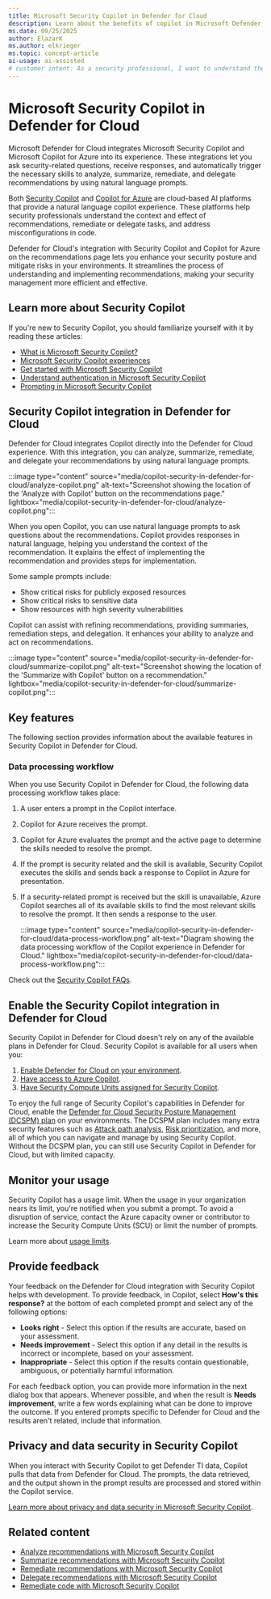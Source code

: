 ```yaml
---
title: Microsoft Security Copilot in Defender for Cloud
description: Learn about the benefits of copilot in Microsoft Defender for Cloud and how it applies to analyzing your security posture.
ms.date: 09/25/2025
author: ElazarK
ms.author: elkrieger
ms.topic: concept-article
ai-usage: ai-assisted
# customer intent: As a security professional, I want to understand the benefits of Copilot in Microsoft Defender for Cloud and how it can help me analyze my security posture.
---
```


# Microsoft Security Copilot in Defender for Cloud

Microsoft Defender for Cloud integrates Microsoft Security Copilot and Microsoft Copilot for Azure into its experience. These integrations let you ask security-related questions, receive responses, and automatically trigger the necessary skills to analyze, summarize, remediate, and delegate recommendations by using natural language prompts.

Both [Security Copilot](/copilot/security/microsoft-security-copilot) and [Copilot for Azure](/azure/copilot/overview?wt.mc_id=copilot_1a_webpage_gdc) are cloud-based AI platforms that provide a natural language copilot experience. These platforms help security professionals understand the context and effect of recommendations, remediate or delegate tasks, and address misconfigurations in code.

Defender for Cloud's integration with Security Copilot and Copilot for Azure on the recommendations page lets you enhance your security posture and mitigate risks in your environments. It streamlines the process of understanding and implementing recommendations, making your security management more efficient and effective.

## Learn more about Security Copilot

If you're new to Security Copilot, you should familiarize yourself with it by reading these articles:
- [What is Microsoft Security Copilot?](/security-copilot/microsoft-security-copilot)
- [Microsoft Security Copilot experiences](/security-copilot/experiences-security-copilot)
- [Get started with Microsoft Security Copilot](/security-copilot/get-started-security-copilot)
- [Understand authentication in Microsoft Security Copilot](/security-copilot/authentication)
- [Prompting in Microsoft Security Copilot](/security-copilot/prompting-security-copilot)

## Security Copilot integration in Defender for Cloud

Defender for Cloud integrates Copilot directly into the Defender for Cloud experience. With this integration, you can analyze, summarize, remediate, and delegate your recommendations by using natural language prompts.

:::image type="content" source="media/copilot-security-in-defender-for-cloud/analyze-copilot.png" alt-text="Screenshot showing the location of the 'Analyze with Copilot' button on the recommendations page." lightbox="media/copilot-security-in-defender-for-cloud/analyze-copilot.png":::

When you open Copilot, you can use natural language prompts to ask questions about the recommendations. Copilot provides responses in natural language, helping you understand the context of the recommendation. It explains the effect of implementing the recommendation and provides steps for implementation.

Some sample prompts include:

- Show critical risks for publicly exposed resources
- Show critical risks to sensitive data
- Show resources with high severity vulnerabilities

Copilot can assist with refining recommendations, providing summaries, remediation steps, and delegation. It enhances your ability to analyze and act on recommendations.

:::image type="content" source="media/copilot-security-in-defender-for-cloud/summarize-copilot.png" alt-text="Screenshot showing the location of the 'Summarize with Copilot' button on a recommendation." lightbox="media/copilot-security-in-defender-for-cloud/summarize-copilot.png":::

## Key features

The following section provides information about the available features in Security Copilot in Defender for Cloud.

### Data processing workflow

When you use Security Copilot in Defender for Cloud, the following data processing workflow takes place:

1. A user enters a prompt in the Copilot interface.
1. Copilot for Azure receives the prompt.
1. Copilot for Azure evaluates the prompt and the active page to determine the skills needed to resolve the prompt.
1. If the prompt is security related and the skill is available, Security Copilot executes the skills and sends back a response to Copilot in Azure for presentation.
1. If a security-related prompt is received but the skill is unavailable, Azure Copilot searches all of its available skills to find the most relevant skills to resolve the prompt. It then sends a response to the user.

    :::image type="content" source="media/copilot-security-in-defender-for-cloud/data-process-workflow.png" alt-text="Diagram showing the data processing workflow of the Copilot experience in Defender for Cloud." lightbox="media/copilot-security-in-defender-for-cloud/data-process-workflow.png":::

Check out the [Security Copilot FAQs](faq-copilot.yml).

## Enable the Security Copilot integration in Defender for Cloud

Security Copilot in Defender for Cloud doesn't rely on any of the available plans in Defender for Cloud. Security Copilot is available for all users when you:

1. [Enable Defender for Cloud on your environment](connect-azure-subscription.md).
1. [Have access to Azure Copilot](/azure/copilot/overview).
1. [Have Security Compute Units assigned for Security Copilot](/copilot/security/get-started-security-copilot).

To enjoy the full range of Security Copilot's capabilities in Defender for Cloud, enable the [Defender for Cloud Security Posture Management (DCSPM) plan](concept-cloud-security-posture-management.md#plan-availability) on your environments. The DCSPM plan includes many extra security features such as [Attack path analysis](how-to-manage-attack-path.md), [Risk prioritization](risk-prioritization.md), and more, all of which you can navigate and manage by using Security Copilot. Without the DCSPM plan, you can still use Security Copilot in Defender for Cloud, but with limited capacity.

## Monitor your usage

Security Copilot has a usage limit. When the usage in your organization nears its limit, you're notified when you submit a prompt. To avoid a disruption of service, contact the Azure capacity owner or contributor to increase the Security Compute Units (SCU) or limit the number of prompts.

Learn more about [usage limits](/copilot/security/manage-usage). 

## Provide feedback

Your feedback on the Defender for Cloud integration with Security Copilot helps with development. To provide feedback, in Copilot, select **How's this response?** at the bottom of each completed prompt and select any of the following options:

- **Looks right** - Select this option if the results are accurate, based on your assessment.
- **Needs improvement** - Select this option if any detail in the results is incorrect or incomplete, based on your assessment.
- **Inappropriate** - Select this option if the results contain questionable, ambiguous, or potentially harmful information.

For each feedback option, you can provide more information in the next dialog box that appears. Whenever possible, and when the result is **Needs improvement**, write a few words explaining what can be done to improve the outcome. If you entered prompts specific to Defender for Cloud and the results aren't related, include that information.

## Privacy and data security in Security Copilot

When you interact with Security Copilot to get Defender TI data, Copilot pulls that data from Defender for Cloud. The prompts, the data retrieved, and the output shown in the prompt results are processed and stored within the Copilot service. 

[Learn more about privacy and data security in Microsoft Security Copilot](/security-copilot/privacy-data-security).

## Related content

- [Analyze recommendations with Microsoft Security Copilot](analyze-with-copilot.md)
- [Summarize recommendations with Microsoft Security Copilot](summarize-with-copilot.md)
- [Remediate recommendations with Microsoft Security Copilot](remediate-with-copilot.md)
- [Delegate recommendations with Microsoft Security Copilot](delegate-with-copilot.md)
- [Remediate code with Microsoft Security Copilot](remediate-code-with-copilot.md)
